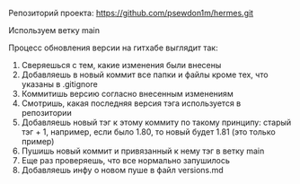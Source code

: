 Репозиторий проекта:
https://github.com/psewdon1m/hermes.git

Используем ветку main

Процесс обновления версии на гитхабе выглядит так:
1. Сверяешься с тем, какие изменения были внесены
2. Добавляешь в новый коммит все папки и файлы кроме тех, что указаны в .gitignore
3. Коммитишь версию согласно внесенным изменениям
4. Смотришь, какая последняя версия тэга используется в репозитории
5. Добавляешь новый тэг к этому коммиту по такому принципу: старый тэг + 1, например, если было 1.80, то новый будет 1.81 (это только пример)
6. Пушишь новый коммит и привязанный к нему тэг в ветку main
7. Еще раз проверяешь, что все нормально запушилось
8. Добавляешь инфу о новом пуше в файл versions.md